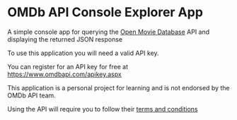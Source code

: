 # OMDb API Console Explorer App

A simple console app for querying the [Open Movie Database](https://www.omdbapi.com/) API and displaying the returned JSON response

To use this application you will need a valid API key.

You can register for an API key for free at <https://www.omdbapi.com/apikey.aspx>

This application is a personal project for learning and is not endorsed by the OMDb API team.

Using the API will require you to follow their [terms and conditions](https://www.omdbapi.com/legal.htm)
